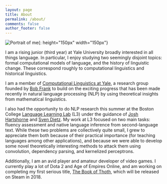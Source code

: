 ```yaml
---
layout: page
title: About
permalink: /about/
comments: false
author_footer: false
---
```


![Portrait of me](https://scontent.fbed1-1.fna.fbcdn.net/v/t1.0-9/13055515_979465515472249_6331922739633909911_n.jpg?oh=a2481a02446da6dc57e754619e7a7206&oe=59ECD9B6){: height="150px" width="150px"}

I am a rising junior (third year) at Yale University broadly interested in all things language. In particular, I enjoy studying two seemingly disjoint topics: formal computational models of language, and the history of linguistic change. These correspond roughly to computational linguistics and historical linguistics.

I am a member of [Computational Linguistics at Yale](http://ling.yale.edu/research/computational-linguistics-yale-clay), a research group founded by [Bob Frank](http://ling.yale.edu/people/robert-frank) to build on the exciting progress that has been made recently in natural language processing (NLP) by using theoretical insights from mathematical linguistics.

I also had the opportunity to do NLP research this summer at the Boston College [Language Learning Lab](http://l3atbc.org/) (L3) under the guidance of [Josh Hartshorne](http://www.bc.edu/schools/cas/psych/people/faculty/hartshorne.html) and [Sven Dietz](https://genetics.med.harvard.edu/lab/church/sdietz). My work at L3 focused on two main tasks: fluency assessment and native language inference from second-language text. While these two problems are collectively quite small, I grew to appreciate them both because of their practical importance (for teaching languages among other applications), and because we were able to develop some novel theoretically interesting methods to attack them using convolution, dependency parsing, and kernelized perceptrons.

Additionally, I am an avid player and amateur developer of video games. I currently play a lot of Dota 2 and Age of Empires Online, and am working on completing my first serious title, [The Book of Thoth](https://github.com/SnorriDev/thoth), which will be released on Steam in 2018.
